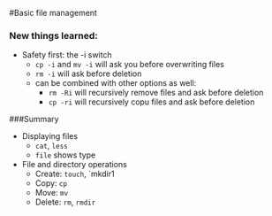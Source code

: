 #Basic file management

### New things learned:

* Safety first: the -i switch
	* `cp -i` and `mv -i` will ask you before overwriting files
	* `rm -i` will ask before deletion
	*  can be combined with other options as well:
		* `rm -Ri` will recursively remove files and ask before deletion
		* `cp -ri` will recursively copu files and ask before deletion
	

###Summary

* Displaying files
	* `cat`, `less`
	* `file` shows type 
* File and directory operations
	* Create: `touch`, `mkdir1
	* Copy: `cp`
	* Move: `mv`
	* Delete: `rm`, `rmdir`
